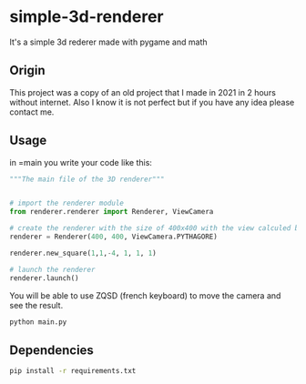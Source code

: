 # simple-3d-renderer
It's a simple 3d rederer made with pygame and math


## Origin

This project was a copy of an old project that I made in 2021 in 2 hours without internet.
Also I know it is not perfect but if you have any idea please contact me.

## Usage

in =main you write your code like this:


```python
"""The main file of the 3D renderer"""


# import the renderer module
from renderer.renderer import Renderer, ViewCamera

# create the renderer with the size of 400x400 with the view calculed by PYTHAGORE, you can also chose THALES
renderer = Renderer(400, 400, ViewCamera.PYTHAGORE)

renderer.new_square(1,1,-4, 1, 1, 1)

# launch the renderer
renderer.launch()
```

You will be able to use ZQSD (french keyboard) to move the camera and see the result.


```bash
python main.py
```

## Dependencies


```bash
pip install -r requirements.txt
```
